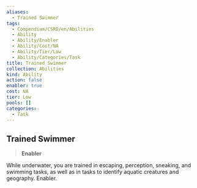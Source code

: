 ```yaml
---
aliases:
  - Trained Swimmer
tags:
  - Compendium/CSRD/en/Abilities
  - Ability
  - Ability/Enabler
  - Ability/Cost/NA
  - Ability/Tier/Low
  - Ability/Categories/Task
title: Trained Swimmer
collection: Abilities
kind: Ability
action: false
enabler: true
cost: NA
tier: Low
pools: []
categories:
  - Task
---
```

## Trained Swimmer  
>**Enabler**
  
While underwater, you are trained in escaping, perception, sneaking, and swimming tasks, as well as in tasks to identify aquatic creatures and geography. Enabler.